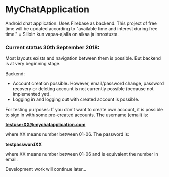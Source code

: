 # MyChatApplication
Android chat application. Uses Firebase as backend. This project of free time will be updated according to "available time and interest during free time." = Silloin kun vapaa-ajalla on aikaa ja innostusta.

### Current status 30th September 2018:

Most layouts exists and navigation between them is possible. But backend is at very beginning stage.

Backend:

- Account creation possible. However, email/password change, password recovery or deleting account is not currently possible (because not implemented yet).
- Logging in and logging out with created account is possible.

For testing purposes: If you don't want to create own account, it is possible to sign in with some pre-created accounts. The username (email) is:

**testuserXX@mychatapplication.com**

where XX means number between 01-06. The password is:

**testpasswordXX**

where XX means number between 01-06 and is equivalent the number in email.

Development work will continue later...
